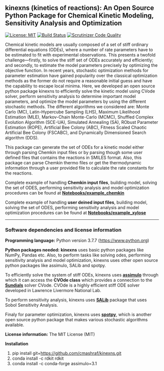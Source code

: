 ## kinexns (kinetics of reactions): An Open Source Python Package for Chemical Kinetic Modeling, Sensitivity Analysis and Optimization
[![License: MIT](https://img.shields.io/badge/license-MIT-green.svg)](https://opensource.org/licenses/MIT)
[![Build Status](https://travis-ci.org/cmashraf/kinexns.svg?branch=master)](https://travis-ci.org/cmashraf/kinexns)
[![Scrutinizer Code Quality](https://scrutinizer-ci.com/g/cmashraf/kinexns/badges/quality-score.png?b=master)](https://scrutinizer-ci.com/g/cmashraf/kinexns/?branch=master)


Chemical kinetic models are usually composed of a set of stiff ordinary differential equations (ODEs), where a number of rate parameters have to be estimated to fit with experimental observations. This presents a twofold challenge—firstly, to solve the stiff set of ODEs accurately and efficiently; and secondly, to estimate the model parameters precisely by optimizing the objective function. In recent years, stochastic optimization methods for parameter estimation have gained popularity over the classical optimization methods as the former do not require a reasonable initial guess and have the capability to escape local minima. Here, we developed an open source python package kinexns to efficiently solve the kinetic model using CVode solver, perform sensitivity analysis to determine important model parameters, and optimize the model parameters by using the different stochastic methods. The different algorithms we considered are: Monte Carlo (MC), Latin-Hypercube Sampling (LHS), Maximum Likelihood Estimation (MLE), Markov-Chain Monte-Carlo (MCMC), Shuffled Complex Evolution Algorithm (SCE-UA), Simulated Annealing (SA), RObust Parameter Estimation (ROPE), Artificial Bee Colony (ABC), Fitness Scaled Chaotic Artificial Bee Colony (FSCABC), and Dynamically Dimensioned Search algorithm (DDS). 

This package can generate the set of ODEs for a kinetic model either through parsing Chemkin input files or by parsing though some user defined files that contains the reactions in SMILES format. Also, this package can parse Chemkin thermo files or get the thermodynamic information through a user provided file to calculate the rate constants for the reactions.

Complete example of handling **Chemkin input files**, building model, solving the set of ODES, performing sensitivity analysis and model optimization procedures can be found at 
**[Notebooks/example_chemkin](https://github.com/cmashraf/kinexns/tree/master/Notebooks/example_chemkin)**

Complete example of handling **user deined input files**, building model, solving the set of ODES, performing sensitivity analysis and model optimization procedures can be found at 
**[Notebooks/example_xylose](https://github.com/cmashraf/kinexns/tree/master/Notebooks/example_xylose)**

-------
### Software dependencies and license information

**Programming language:**
Python version 3.7.7 (https://www.python.org)

**Python packages needed:**
**kinexns** uses basic python packages like NumPy, Pandas etc. Also, to perform tasks like solving odes, performing sensitivity analysis and model optimization, kinexns uses other open source python packages like assimulo, SALib and spotpy.

To efficiently solve the system of stiff ODEs, kinexns uses **[assimulo](https://jmodelica.org/assimulo/)** through which it can access the **CVOde class** which provides a connection to the **[Sundials](https://computation.llnl.gov/casc/sundials/main.html)** solver CVode. CVOde is a highly efficient stiff ODE solver developed in Lawrence Livermore National Lab.

To perform sensitivity analysis, kinexns uses **[SALib](https://salib.readthedocs.io/en/latest/)** package that uses Sobol Sensitivity Analysis.

Finaly for parameter optimization, kinexns uses **[spotpy](https://pypi.org/project/spotpy/)**, which is another open source python package that makes various stochastic algorithms available.


**License information:**
The MIT License (MIT)

**Installation**
1. pip install git+https://github.com/cmashraf/kinexns.git
2. conda install -c rdkit rdkit
3. conda install -c conda-forge assimulo=3.1



